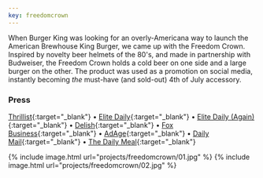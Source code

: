 ```yaml
---
key: freedomcrown
---
```


When Burger King was looking for an overly-Americana way to launch the American Brewhouse King Burger, we came up with the Freedom Crown. Inspired by novelty beer helmets of the 80's, and made in partnership with Budweiser, the Freedom Crown holds a cold beer on one side and a large burger on the other. The product was used as a promotion on social media, instantly becoming *the* must-have (and sold-out) 4th of July accessory.

### Press
[Thrillist](https://www.thrillist.com/news/nation/burger-king-budweiser-beer-crown){:target="_blank"}
• [Elite Daily](https://www.elitedaily.com/p/burger-kings-freedom-crown-holds-a-burger-a-beer-its-the-hat-of-the-summer-9614517){:target="_blank"}
• [Elite Daily (Again)](https://www.elitedaily.com/p/heres-where-to-get-burger-kings-freedom-crown-so-you-can-celebrate-all-summer-long-9666591){:target="_blank"}
• [Delish](https://www.delish.com/food-news/a21968823/burger-king-budweiser-burger-crown/){:target="_blank"}
• [Fox Business](https://www.foxbusiness.com/features/burger-king-and-budweiser-partner-up){:target="_blank"}
• [AdAge](https://adage.com/article/advertising/budweiser-s-whassup-returns-burger-king-crashed-party/314045){:target="_blank"}
• [Daily Mail](https://www.dailymail.co.uk/femail/article-5893491/Burger-King-revives-iconic-Whassup-commercial.html){:target="_blank"}
• [The Daily Meal](https://www.thedailymeal.com/eat/budweiser-whassup-ad-burger-king-crown-watch/062618){:target="_blank"}

{% include image.html url="projects/freedomcrown/01.jpg" %}
{% include image.html url="projects/freedomcrown/02.jpg" %}
